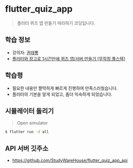 # flutter_quiz_app

> 플러터 퀴즈 앱 만들기 따라하기 코딩입니다.

## 학습 정보

- 강의자: [권태뽕](https://www.inflearn.com/users/74192/courses)
- [플러터와 장고로 1시간만에 퀴즈 앱/서버 만들기 [무작정 풀스택]](https://www.inflearn.com/course/플러터-장고-퀴즈앱-서버-풀스택/dashboard)

## 학습평

- 필요한 내용만 짤막하게 빠르게 진행하여 만족스러웠습니다.
- 플러터의 기본을 알게 되었고, 좀더 익숙하게 되었습니다.

## 시뮬레이터 돌리기

> Open simulator

```bash
$ flutter run -d all
```

## API 서버 깃주소

- https://github.com/StudyWareHouse/flutter_quiz_app_api
